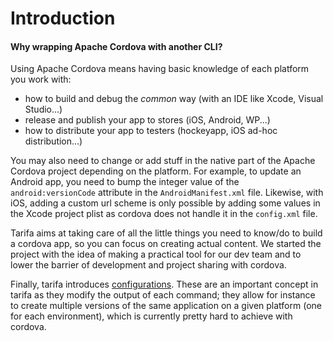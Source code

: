 # Introduction
#### Why wrapping Apache Cordova with another CLI?

Using Apache Cordova means having basic knowledge of each platform you work with:

* how to build and debug the *common* way (with an IDE like Xcode, Visual Studio...)
* release and publish your app to stores (iOS, Android, WP...)
* how to distribute your app to testers (hockeyapp, iOS ad-hoc distribution...)

You may also need to change or add stuff in the native part of the Apache Cordova project
depending on the platform. For example, to update an Android app, you need to
bump the integer value of the `android:versionCode` attribute in the `AndroidManifest.xml` file.
Likewise, with iOS, adding a custom url scheme is only possible by adding some values
in the Xcode project plist as cordova does not handle it in the `config.xml` file.

Tarifa aims at taking care of all the little things you need to know/do to build
a cordova app, so you can focus on creating actual content. We started the
project with the idea of making a practical tool for our dev team and to
lower the barrier of development and project sharing with cordova.

Finally, tarifa introduces [configurations](../configuration/index.md). These are
an important concept in tarifa as they modify the output of each command; they
allow for instance to create multiple versions of the same application on a given
platform (one for each environment), which is currently pretty hard to achieve
with cordova.
